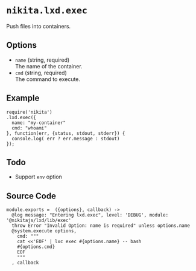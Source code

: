 
# `nikita.lxd.exec`

Push files into containers.

## Options

* `name` (string, required)   
  The name of the container.
* `cmd` (string, required)   
  The command to execute.

## Example

```
require('nikita')
.lxd.exec({
  name: "my-container"
  cmd: "whoami"
}, function(err, {status, stdout, stderr}) {
  console.log( err ? err.message : stdout)
});

```

## Todo

* Support `env` option

## Source Code

    module.exports =  ({options}, callback) ->
      @log message: "Entering lxd.exec", level: 'DEBUG', module: '@nikitajs/lxd/lib/exec'
      throw Error "Invalid Option: name is required" unless options.name
      @system.execute options,
        cmd: """
        cat <<'EOF' | lxc exec #{options.name} -- bash
        #{options.cmd}
        EOF
        """
      , callback
